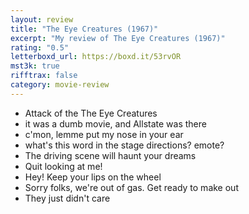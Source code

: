 ```yaml
---
layout: review
title: "The Eye Creatures (1967)"
excerpt: "My review of The Eye Creatures (1967)"
rating: "0.5"
letterboxd_url: https://boxd.it/53rvOR
mst3k: true
rifftrax: false
category: movie-review
---
```


- Attack of the The Eye Creatures
- it was a dumb movie, and Allstate was there
- c'mon, lemme put my nose in your ear
- what's this word in the stage directions? emote?
- The driving scene will haunt your dreams
- Quit looking at me!
- Hey! Keep your lips on the wheel
- Sorry folks, we're out of gas. Get ready to make out
- They just didn't care

